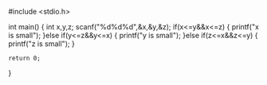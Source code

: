 
#include <stdio.h>

int main()
{
    int x,y,z;
  scanf("%d%d%d",&x,&y,&z);
  if(x<=y&&x<=z)
  {
      printf("x is small");
  }else if(y<=z&&y<=x)
  {
      printf("y is small");
  }else if(z<=x&&z<=y)
  {
      printf("z is small");
  }


    return 0;
}
